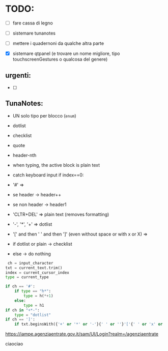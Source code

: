 # TODO:

- [ ]  fare cassa di legno

- [ ]  sistemare tunanotes

- [ ]  mettere i quadernoni da qualche altra parte

- [x]  sistemare qtpanel (e trovare un nome migliore, tipo touchscreenGestures o qualcosa del genere)

## urgenti:

- [ ]  

## TunaNotes:

-  UN solo tipo per blocco (`enum`)

-  dotlist

-  checklist

-  quote

-  header-nth

-  when typing, the active block is plain text

-  catch keyboard input if index==0:

-  '#' =>

-  se header -> header++

-  se non header -> header1

-  'CLTR+DEL' => plain text (removes formatting)

-  '-', '*', '+' => dotlist

-  '[' and then ' ' and then ']' (even without space or with x or X) =>

-  if dotlist or plain -> checklist

-  else -> do nothing

```python
 ch = input_character
txt = current_text.trim()
index = current_cursor_index
type = current_type

if ch == '#':
	if type == "h*":
		type = h(*+1)
    else:
    	type = h1
if ch in "+*-":
	type = "dotlist"
if ch == ']':
	if txt.beginsWith({'+' or '*' or '-'}{' ' or ''}'['{' ' or 'x' or 'X'}:
```

 https://iampe.agenziaentrate.gov.it/sam/UI/Login?realm=/agenziaentrate

 

ciaociao